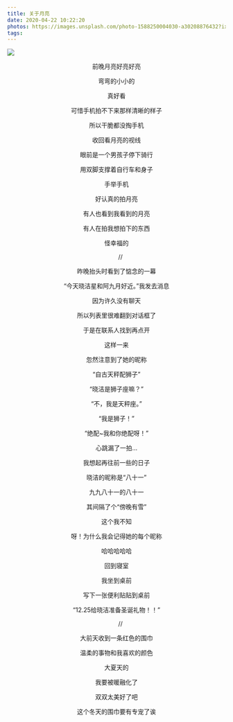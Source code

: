 ```yaml
---
title: 关于月亮
date: 2020-04-22 10:22:20
photos: https://images.unsplash.com/photo-1588250004030-a30208876432?ixlib=rb-1.2.1&ixid=eyJhcHBfaWQiOjEyMDd9&auto=format&fit=crop&w=1052&q=80
tags:
---
```


![](https://images.unsplash.com/photo-1514897575457-c4db467cf78e?ixlib=rb-1.2.1&ixid=eyJhcHBfaWQiOjEyMDd9&auto=format&fit=crop&w=1050&q=80)


<center>


前晚月亮好亮好亮

弯弯的小小的

真好看

可惜手机拍不下来那样清晰的样子

所以干脆都没掏手机

收回看月亮的视线

眼前是一个男孩子停下骑行

用双脚支撑着自行车和身子

手举手机

好认真的拍月亮

有人也看到我看到的月亮

有人在拍我想拍下的东西

怪幸福的

 &emsp;
// 

昨晚抬头时看到了惦念的一幕

“今天晓洁星和阿九月好近。”我发去消息

因为许久没有聊天

所以列表里很难翻到对话框了

于是在联系人找到再点开

这样一来

忽然注意到了她的昵称

“自古天秤配狮子”

“晓洁是狮子座嘛？”

“不，我是天秤座。”

“我是狮子！”

“绝配~我和你绝配呀！”

心跳漏了一拍...

我想起再往前一些的日子

晓洁的昵称是“八十一”

九九八十一的八十一

其间隔了个“傍晚有雪”

这个我不知

呀！为什么我会记得她的每个昵称

哈哈哈哈哈

回到寝室

我坐到桌前

写下一张便利贴贴到桌前

“12.25给晓洁准备圣诞礼物！！”

 &emsp;
// 

大前天收到一条红色的围巾

温柔的事物和我喜欢的颜色

大夏天的

我要被暖融化了

双双太美好了吧

这个冬天的围巾要有专宠了诶

